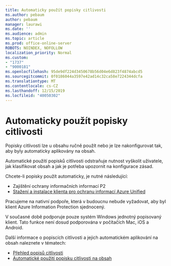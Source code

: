 ```yaml
---
title: Automaticky použít popisky citlivosti
ms.author: pebaum
author: pebaum
manager: laurawi
ms.date: ''
ms.audience: admin
ms.topic: article
ms.prod: office-online-server
ROBOTS: NOINDEX, NOFOLLOW
localization_priority: Normal
ms.custom:
- "1737"
- "9000181"
ms.openlocfilehash: 95de9df224d3450678b56d04e6d823f4874abcd5
ms.sourcegitcommit: 0f0186044a3597e42ad14c32ca58e7224344dcfa
ms.translationtype: MT
ms.contentlocale: cs-CZ
ms.lasthandoff: 12/15/2019
ms.locfileid: "40050302"
---
```

# <a name="auto-apply-sensitivity-labels"></a>Automaticky použít popisky citlivosti

Popisky citlivosti lze u obsahu ručně použít nebo je lze nakonfigurovat tak, aby byly automaticky aplikovány na obsah.

Automatické použití popisků citlivosti odstraňuje nutnost vyškolit uživatele, jak klasifikovat obsah a jak je potřeba upozornit na konfigurace zásad.

Chcete-li popisky použít automaticky, je nutné následující:

- Zajištění ochrany informačních informací P2
- [Stažení a instalace klienta pro ochranu informací Azure Unified](https://docs.microsoft.com/azure/information-protection/rms-client/install-unifiedlabelingclient-app)

Pracujeme na nativní podpoře, která v budoucnu nebude vyžadovat, aby byl klient Azure Information Protection sjednocený.

V současné době podporuje pouze systém Windows jednotný popisovaný klient.  Tato funkce není dosud podporována v počítačích Mac, iOS a Android.

Další informace o popiscích citlivosti a jejich automatickém aplikování na obsah naleznete v tématech:

- [Přehled popisů citlivosti](https://docs.microsoft.com/office365/securitycompliance/sensitivity-labels)
- [Automatické použití popisku citlivosti na obsah](https://docs.microsoft.com/office365/securitycompliance/apply_sensitivity_label_automatically)